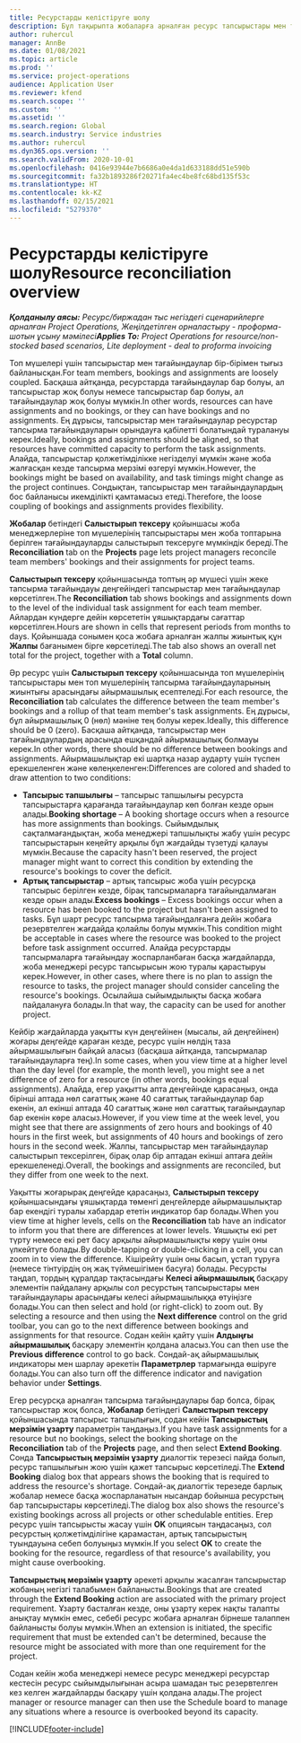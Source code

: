 ```yaml
---
title: Ресурстарды келістіруге шолу
description: Бұл тақырыпта жобаларға арналған ресурс тапсырыстары мен тағайындаулардың туралығын қамтамасыз етуге көмектесетін ақпарат берілген.
author: ruhercul
manager: AnnBe
ms.date: 01/08/2021
ms.topic: article
ms.prod: ''
ms.service: project-operations
audience: Application User
ms.reviewer: kfend
ms.search.scope: ''
ms.custom: ''
ms.assetid: ''
ms.search.region: Global
ms.search.industry: Service industries
ms.author: ruhercul
ms.dyn365.ops.version: ''
ms.search.validFrom: 2020-10-01
ms.openlocfilehash: 0416e93944e7b6686a0e4da1d633188dd51e590b
ms.sourcegitcommit: fa32b1893286f20271fa4ec4be8fc68bd135f53c
ms.translationtype: HT
ms.contentlocale: kk-KZ
ms.lasthandoff: 02/15/2021
ms.locfileid: "5279370"
---
```

# <a name="resource-reconciliation-overview"></a><span data-ttu-id="e244c-103">Ресурстарды келістіруге шолу</span><span class="sxs-lookup"><span data-stu-id="e244c-103">Resource reconciliation overview</span></span>

<span data-ttu-id="e244c-104">_**Қолданылу аясы:** Ресурс/биржадан тыс негіздегі сценарийлерге арналған Project Operations, Жеңілдетілген орналастыру - проформа-шотын ұсыну мәмілесі_</span><span class="sxs-lookup"><span data-stu-id="e244c-104">_**Applies To:** Project Operations for resource/non-stocked based scenarios, Lite deployment - deal to proforma invoicing_</span></span>

<span data-ttu-id="e244c-105">Топ мүшелері үшін тапсырыстар мен тағайындаулар бір-бірімен тығыз байланысқан.</span><span class="sxs-lookup"><span data-stu-id="e244c-105">For team members, bookings and assignments are loosely coupled.</span></span> <span data-ttu-id="e244c-106">Басқаша айтқанда, ресурстарда тағайындаулар бар болуы, ал тапсырыстар жоқ болуы немесе тапсырыстар бар болуы, ал тағайындаулар жоқ болуы мүмкін.</span><span class="sxs-lookup"><span data-stu-id="e244c-106">In other words, resources can have assignments and no bookings, or they can have bookings and no assignments.</span></span> <span data-ttu-id="e244c-107">Ең дұрысы, тапсырыстар мен тағайындаулар ресурстар тапсырма тағайындауларын орындауға қабілетті болатындай туралануы керек.</span><span class="sxs-lookup"><span data-stu-id="e244c-107">Ideally, bookings and assignments should be aligned, so that resources have committed capacity to perform the task assignments.</span></span> <span data-ttu-id="e244c-108">Алайда, тапсырыстар қолжетімділікке негізделуі мүмкін және жоба жалғасқан кезде тапсырма мерзімі өзгеруі мүмкін.</span><span class="sxs-lookup"><span data-stu-id="e244c-108">However, the bookings might be based on availability, and task timings might change as the project continues.</span></span> <span data-ttu-id="e244c-109">Сондықтан, тапсырыстар мен тағайындаулардың бос байланысы икемділікті қамтамасыз етеді.</span><span class="sxs-lookup"><span data-stu-id="e244c-109">Therefore, the loose coupling of bookings and assignments provides flexibility.</span></span>

<span data-ttu-id="e244c-110">**Жобалар** бетіндегі **Салыстырып тексеру** қойыншасы жоба менеджерлеріне топ мүшелерінің тапсырыстары мен жоба топтарына берілген тағайындауларды салыстырып тексеруге мүмкіндік береді.</span><span class="sxs-lookup"><span data-stu-id="e244c-110">The **Reconciliation** tab on the **Projects** page lets project managers reconcile team members' bookings and their assignments for project teams.</span></span>

<span data-ttu-id="e244c-111">**Салыстырып тексеру** қойыншасында топтың әр мүшесі үшін жеке тапсырма тағайындауы деңгейіндегі тапсырыстар мен тағайындаулар көрсетілген.</span><span class="sxs-lookup"><span data-stu-id="e244c-111">The **Reconciliation** tab shows bookings and assignments down to the level of the individual task assignment for each team member.</span></span> <span data-ttu-id="e244c-112">Айлардан күндерге дейін көрсететін ұяшықтардағы сағаттар көрсетілген.</span><span class="sxs-lookup"><span data-stu-id="e244c-112">Hours are shown in cells that represent periods from months to days.</span></span> <span data-ttu-id="e244c-113">Қойыншада сонымен қоса жобаға арналған жалпы жиынтық құн **Жалпы** бағанымен бірге көрсетіледі.</span><span class="sxs-lookup"><span data-stu-id="e244c-113">The tab also shows an overall net total for the project, together with a **Total** column.</span></span>

<span data-ttu-id="e244c-114">Әр ресурс үшін **Салыстырып тексеру** қойыншасында топ мүшелерінің тапсырыстары мен топ мүшелерінің тапсырма тағайындауларының жиынтығы арасындағы айырмашылық есептеледі.</span><span class="sxs-lookup"><span data-stu-id="e244c-114">For each resource, the **Reconciliation** tab calculates the difference between the team member's bookings and a rollup of that team member's task assignments.</span></span> <span data-ttu-id="e244c-115">Ең дұрысы, бұл айырмашылық 0 (нөл) мәніне тең болуы керек.</span><span class="sxs-lookup"><span data-stu-id="e244c-115">Ideally, this difference should be 0 (zero).</span></span> <span data-ttu-id="e244c-116">Басқаша айтқанда, тапсырыстар мен тағайындаулардың арасында ешқандай айырмашылық болмауы керек.</span><span class="sxs-lookup"><span data-stu-id="e244c-116">In other words, there should be no difference between bookings and assignments.</span></span> <span data-ttu-id="e244c-117">Айырмашылықтар екі шартқа назар аударту үшін түспен ерекшеленген және көлеңкеленген:</span><span class="sxs-lookup"><span data-stu-id="e244c-117">Differences are colored and shaded to draw attention to two conditions:</span></span>

- <span data-ttu-id="e244c-118">**Тапсырыс тапшылығы** – тапсырыс тапшылығы ресурста тапсырыстарға қарағанда тағайындаулар көп болған кезде орын алады.</span><span class="sxs-lookup"><span data-stu-id="e244c-118">**Booking shortage** – A booking shortage occurs when a resource has more assignments than bookings.</span></span> <span data-ttu-id="e244c-119">Сыйымдылық сақталмағандықтан, жоба менеджері тапшылықты жабу үшін ресурс тапсырыстарын кеңейту арқылы бұл жағдайды түзетуді қалауы мүмкін.</span><span class="sxs-lookup"><span data-stu-id="e244c-119">Because the capacity hasn't been reserved, the project manager might want to correct this condition by extending the resource's bookings to cover the deficit.</span></span>
- <span data-ttu-id="e244c-120">**Артық тапсырыстар** – артық тапсырыс жоба үшін ресурсқа тапсырыс берілген кезде, бірақ тапсырмаларға тағайындалмаған кезде орын алады.</span><span class="sxs-lookup"><span data-stu-id="e244c-120">**Excess bookings** – Excess bookings occur when a resource has been booked to the project but hasn't been assigned to tasks.</span></span> <span data-ttu-id="e244c-121">Бұл шарт ресурс тапсырма тағайындалғанға дейін жобаға резервтелген жағдайда қолайлы болуы мүмкін.</span><span class="sxs-lookup"><span data-stu-id="e244c-121">This condition might be acceptable in cases where the resource was booked to the project before task assignment occurred.</span></span> <span data-ttu-id="e244c-122">Алайда ресурстарды тапсырмаларға тағайындау жоспарланбаған басқа жағдайларда, жоба менеджері ресурс тапсырысын жою туралы қарастыруы керек.</span><span class="sxs-lookup"><span data-stu-id="e244c-122">However, in other cases, where there is no plan to assign the resource to tasks, the project manager should consider canceling the resource's bookings.</span></span> <span data-ttu-id="e244c-123">Осылайша сыйымдылықты басқа жобаға пайдалануға болады.</span><span class="sxs-lookup"><span data-stu-id="e244c-123">In that way, the capacity can be used for another project.</span></span>

<span data-ttu-id="e244c-124">Кейбір жағдайларда уақытты күн деңгейінен (мысалы, ай деңгейінен) жоғары деңгейде қараған кезде, ресурс үшін нөлдің таза айырмашылығын байқай аласыз (басқаша айтқанда, тапсырмалар тағайындауларға тең).</span><span class="sxs-lookup"><span data-stu-id="e244c-124">In some cases, when you view time at a higher level than the day level (for example, the month level), you might see a net difference of zero for a resource (in other words, bookings equal assignments).</span></span> <span data-ttu-id="e244c-125">Алайда, егер уақытты апта деңгейінде қарасаңыз, онда бірінші аптада нөл сағаттық және 40 сағаттық тағайындаулар бар екенін, ал екінші аптада 40 сағаттық және нөл сағаттық тағайындаулар бар екенін көре аласыз.</span><span class="sxs-lookup"><span data-stu-id="e244c-125">However, if you view time at the week level, you might see that there are assignments of zero hours and bookings of 40 hours in the first week, but assignments of 40 hours and bookings of zero hours in the second week.</span></span> <span data-ttu-id="e244c-126">Жалпы, тапсырыстар мен тағайындаулар салыстырып тексерілген, бірақ олар бір аптадан екінші аптаға дейін ерекшеленеді.</span><span class="sxs-lookup"><span data-stu-id="e244c-126">Overall, the bookings and assignments are reconciled, but they differ from one week to the next.</span></span>

<span data-ttu-id="e244c-127">Уақытты жоғарырақ деңгейде қарасаңыз, **Салыстырып тексеру** қойыншасындағы ұяшықтарда төменгі деңгейлерде айырмашылықтар бар екендігі туралы хабардар ететін индикатор бар болады.</span><span class="sxs-lookup"><span data-stu-id="e244c-127">When you view time at higher levels, cells on the **Reconciliation** tab have an indicator to inform you that there are differences at lower levels.</span></span> <span data-ttu-id="e244c-128">Ұяшықты екі рет түрту немесе екі рет басу арқылы айырмашылықты көру үшін оны үлкейтуге болады.</span><span class="sxs-lookup"><span data-stu-id="e244c-128">By double-tapping or double-clicking in a cell, you can zoom in to view the difference.</span></span> <span data-ttu-id="e244c-129">Кішірейту үшін оны басып, ұстап тұруға (немесе тінтуірдің оң жақ түймешігімен басуға) болады. Ресурсты таңдап, тордың құралдар тақтасындағы **Келесі айырмашылық** басқару элементін пайдалану арқылы сол ресурстың тапсырыстары мен тағайындаулары арасындағы келесі айырмашылыққа өтуіңізге болады.</span><span class="sxs-lookup"><span data-stu-id="e244c-129">You can then select and hold (or right-click) to zoom out. By selecting a resource and then using the **Next difference** control on the grid toolbar, you can go to the next difference between bookings and assignments for that resource.</span></span> <span data-ttu-id="e244c-130">Содан кейін қайту үшін **Алдыңғы айырмашылық** басқару элементін қолдана аласыз.</span><span class="sxs-lookup"><span data-stu-id="e244c-130">You can then use the **Previous difference** control to go back.</span></span> <span data-ttu-id="e244c-131">Сондай-ақ айырмашылық индикаторы мен шарлау әрекетін **Параметрлер** тармағында өшіруге болады.</span><span class="sxs-lookup"><span data-stu-id="e244c-131">You can also turn off the difference indicator and navigation behavior under **Settings**.</span></span>

<span data-ttu-id="e244c-132">Егер ресурсқа арналған тапсырма тағайындаулары бар болса, бірақ тапсырыстар жоқ болса, **Жобалар** бетіндегі **Салыстырып тексеру** қойыншасында тапсырыс тапшылығын, содан кейін **Тапсырыстың мерзімін ұзарту** параметрін таңдаңыз.</span><span class="sxs-lookup"><span data-stu-id="e244c-132">If you have task assignments for a resource but no bookings, select the booking shortage on the **Reconciliation** tab of the **Projects** page, and then select **Extend Booking**.</span></span> <span data-ttu-id="e244c-133">Сонда **Тапсырыстың мерзімін ұзарту** диалогтік терезесі пайда болып, ресурс тапшылығын жою үшін қажет тапсырыс көрсетіледі.</span><span class="sxs-lookup"><span data-stu-id="e244c-133">The **Extend Booking** dialog box that appears shows the booking that is required to address the resource's shortage.</span></span> <span data-ttu-id="e244c-134">Сондай-ақ диалогтік терезеде барлық жобалар немесе басқа жоспарланатын нысандар бойынша ресурстың бар тапсырыстары көрсетіледі.</span><span class="sxs-lookup"><span data-stu-id="e244c-134">The dialog box also shows the resource's existing bookings across all projects or other schedulable entities.</span></span> <span data-ttu-id="e244c-135">Егер ресурс үшін тапсырысты жасау үшін **OK** опциясын таңдасаңыз, сол ресурстың қолжетімділігіне қарамастан, артық тапсырыстың туындауына себеп болуыңыз мүмкін.</span><span class="sxs-lookup"><span data-stu-id="e244c-135">If you select **OK** to create the booking for the resource, regardless of that resource's availability, you might cause overbooking.</span></span>

<span data-ttu-id="e244c-136">**Тапсырыстың мерзімін ұзарту** әрекеті арқылы жасалған тапсырыстар жобаның негізгі талабымен байланысты.</span><span class="sxs-lookup"><span data-stu-id="e244c-136">Bookings that are created through the **Extend Booking** action are associated with the primary project requirement.</span></span> <span data-ttu-id="e244c-137">Ұзарту басталған кезде, оны ұзарту керек нақты талапты анықтау мүмкін емес, себебі ресурс жобаға арналған бірнеше талаппен байланысты болуы мүмкін.</span><span class="sxs-lookup"><span data-stu-id="e244c-137">When an extension is initiated, the specific requirement that must be extended can't be determined, because the resource might be associated with more than one requirement for the project.</span></span>

<span data-ttu-id="e244c-138">Содан кейін жоба менеджері немесе ресурс менеджері ресурстар кестесін ресурс сыйымдылығынан асыра шамадан тыс резервтелген кез келген жағдайларды басқару үшін қолдана алады.</span><span class="sxs-lookup"><span data-stu-id="e244c-138">The project manager or resource manager can then use the Schedule board to manage any situations where a resource is overbooked beyond its capacity.</span></span>


[!INCLUDE[footer-include](../includes/footer-banner.md)]